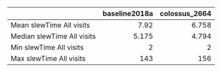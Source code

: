 |                            |   baseline2018a |   colossus_2664 |
|:---------------------------|----------------:|----------------:|
| Mean slewTime All visits   |           7.92  |           6.758 |
| Median slewTime All visits |           5.175 |           4.794 |
| Min slewTime All visits    |           2     |           2     |
| Max slewTime All visits    |         143     |         156     |
